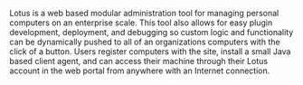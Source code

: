 Lotus is a web based modular administration tool for managing personal computers on an enterprise scale. This tool also allows for easy plugin development, deployment, and debugging so custom logic and functionality can be dynamically pushed to all of an organizations computers with the click of a button. Users register computers with the site, install a small Java based client agent, and can access their machine through their Lotus account in the web portal from anywhere with an Internet connection.
